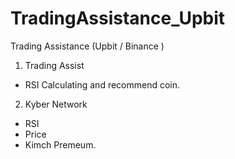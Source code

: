 # TradingAssistance_Upbit
Trading Assistance (Upbit / Binance )


1. Trading Assist
 - RSI Calculating and recommend coin.
2. Kyber Network 
 - RSI
 - Price
 - Kimch Premeum.
